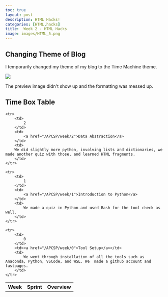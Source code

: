 ```yaml
---
toc: true
layout: post
description: HTML Hacks!
categories: [HTML,hacks]
title:  Week 2 - HTML Hacks
image: images/HTML_5.png
---
```


## Changing Theme of Blog

I temporarily changed my theme of my blog to the Time Machine theme.

![]({{site.baseurl}}/images/fastpages-themechange.jpg)

The preview image didn't show up and the formatting was messed up.



## Time Box Table

<table>
    <tbody><tr>
     <th>Week</th>
     <th>Sprint</th>
     <th>Overview</th>
    </tr>
    
    <tr>
        <td>
            2
        </td>
        <td>
            <a href="/APCSP/week/2">Data Abstraction</a>
        </td>
        <td>
        We did slightly more python, involving lists and dictionaries, we made another quiz with those, and learned HTML fragments.
        </td>
    </tr>

    <tr>
        <td>
            1
        </td>
        <td>
            <a href="/APCSP/week/1">Introduction to Python</a>
        </td>
        <td>
            We made a quiz in Python and used Bash for the tool check as well.
        </td>
    </tr>
    
    <tr>
        <td>
            0
        </td>
        <td><a href="/APCSP/week/0">Tool Setup</a></td>
        <td>
            We went through installation of all the tools such as Anaconda, Python, VSCode, and WSL. We  made a github account and fastpages.
        </td>
    </tr>
    
</tbody></table>